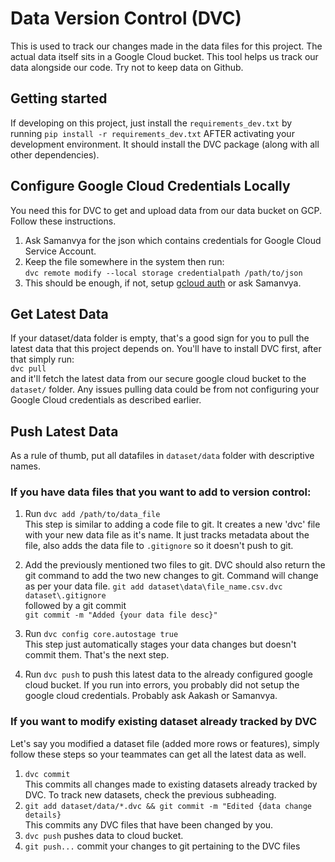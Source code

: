 # Data Version Control (DVC)

This is used to track our changes made in the data files for this project. The actual data itself sits in a Google Cloud bucket. This tool helps us track our data alongside our code. Try not to keep data on Github.

## Getting started
If developing on this project, just install the `requirements_dev.txt` by running `pip install -r requirements_dev.txt` AFTER activating your development environment. It should install the DVC package (along with all other dependencies).

## Configure Google Cloud Credentials Locally
You need this for DVC to get and upload data from our data bucket on GCP. Follow these instructions. <br>
1. Ask Samanvya for the json which contains credentials for Google Cloud Service Account.
2. Keep the file somewhere in the system then run: <br>
`dvc remote modify --local storage credentialpath /path/to/json`
3. This should be enough, if not, setup [gcloud auth](https://cloud.google.com/sdk/docs/initializing) or ask Samanvya.

## Get Latest Data
If your dataset/data folder is empty, that's a good sign for you to pull the latest data that this project depends on. You'll have to install DVC first, after that simply run:<br>
`dvc pull` <br> and it'll fetch the latest data from our secure google cloud bucket to the `dataset/` folder. Any issues pulling data could be from not configuring your Google Cloud credentials as described earlier.

## Push Latest Data
As a rule of thumb, put all datafiles in `dataset/data` folder with descriptive names. 
### If you have data files that you want to add to version control:
1. Run `dvc add /path/to/data_file`
<br>This step is similar to adding a code file to git. It creates a new 'dvc' file with your new data file as it's name. It just tracks metadata about the file, also adds the data file to `.gitignore` so it doesn't push to git. 

2. Add the previously mentioned two files to git. DVC should also return the git command to add the two new changes to git. Command will change as per your data file.
`git add dataset\data\file_name.csv.dvc dataset\.gitignore` <br> followed by a git commit <br>
`git commit -m "Added {your data file desc}"`

3. Run `dvc config core.autostage true`
<br> This step just automatically stages your data changes but doesn't commit them. That's the next step.

3. Run `dvc push` to push this latest data to the already configured google cloud bucket. If you run into errors, you probably did not setup the google cloud credentials. Probably ask Aakash or Samanvya.

### If you want to modify existing dataset already tracked by DVC

Let's say you modified a dataset file (added more rows or features), simply follow these steps so your teammates can get all the latest data as well.

1. `dvc commit` <br> This commits all changes made to existing datasets already tracked by DVC. To track new datasets, check the previous subheading.
2. `git add dataset/data/*.dvc && git commit -m "Edited {data change details}` <br> This commits any DVC files that have been changed by you.
3. `dvc push` pushes data to cloud bucket.
4. `git push...` commit your changes to git pertaining to the DVC files
